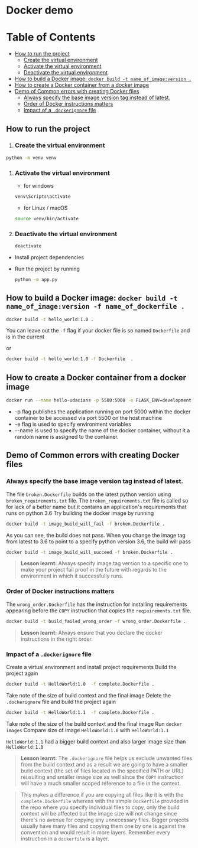 

# Docker demo

Table of Contents
=================
  - [How to run the project](#how-to-run-the-project)
    * [Create the virtual environment](#create-the-virtual-environment)
    * [Activate the virtual environment](#activate-the-virtual-environment)
    * [Deactivate the virtual environment](#deactivate-the-virtual-environment)
  - [How to build a Docker image: `docker build -t name_of_image:version .`](#how-to-build-a-docker-image-docker-build--t-name_of_imageversion-)
  - [How to create a Docker container from a docker image](#how-to-create-a-docker-container-from-a-docker-image)
  - [Demo of Common errors with creating Docker files](#demo-of-common-errors-with-creating-docker-files)
    - [Always specify the base image version tag instead of latest.](#always-specify-the-base-image-version-tag-instead-of-latest)
    - [Order of Docker instructions matters](#order-of-docker-instructions-matters)
    - [Impact of  a  `.dockerignore`  file](#impact-of--a--dockerignore--file)

## How to run the project

 1. ### Create the virtual environment

   ```bash
   python -m venv venv
   ```

1. ### Activate the virtual environment

   - for windows

   ```bash
   venv\Scripts\activate
   ```

   - for Linux / macOS

   ```bash
   source venv/bin/activate
   ```

2. ### Deactivate the virtual environment

   ```bash
   deactivate
   ```

- Install project dependencies

- Run the project by running
  ```bash
  python -m app.py
  ```

## How to build a Docker image: `docker build -t name_of_image:version -f name_of_dockerfile .`

```bash
docker build -t hello_world:1.0 .
```

You can leave out the `-f` flag if your docker file is so named `Dockerfile` and is in the current 

or 

```bash
docker build -t hello_world:1.0 -f Dockerfile  .
```

## How to create a Docker container from a docker image

```bash
docker run --name hello-udacians -p 5500:5000 -e FLASK_ENV=development -e FLASK_DEBUG=True hello_world:1.0
```

- -p flag publishes the application running on port 5000 within the docker container to be accessed via port 5500 on the host machine
- -e flag is used to specify environment variables
- --name is used to specify the name of the docker container, without it a random name is assigned to the container.



## Demo of Common errors with creating Docker files

### Always specify the base image version tag instead of latest.

 The file `broken.Dockerfile` builds on the latest python version using `broken_requirements.txt` file.
 The `broken_requirements.txt` file is called so for lack of a better name but it contains an application's requirements that runs on python 3.6
 Try building the docker image by running

 ```bash
 docker build -t image_build_will_fail -f broken.Dockerfile .
 ```
 As you can see, the build does not pass.
 When you change the image tag from latest to 3.6 to point to a specify python version 3.6, the build will pass
 ```bash
 docker build -t image_build_will_succeed -f broken.Dockerfile .
 ```
 > **Lesson learnt:** Always specify image tag version to a specific one to make your project fail proof in the future
 with regards to the environment in which it successfully runs.

### Order of Docker instructions matters

The `wrong_order.Dockerfile` has the instruction for installing requirements appearing before the `COPY` instruction that copies the `reqiuirements.txt` file.

```bash
docker build -t build_failed_wrong_order -f wrong_order.Dockerfile .
```

> **Lesson learnt:** Always ensure that you declare the docker instructions in the right order.

### Impact of  a  `.dockerignore`  file
Create a virtual environment and install project requirements
Build the project again
```bash 
docker build -t HelloWorld:1.0  -f complete.Dockerfile .
```
Take note of the size of  build context and the final image
Delete the `.dockerignore` file and build the project again

```bash 
docker build -t HelloWorld:1.1  -f complete.Dockerfile .
```
Take note of the size of the build context and the final image
Run `docker images`
Compare size of image `HelloWorld:1.0` with `HelloWorld:1.1`

`HelloWorld:1.1`  had  a bigger build context and also larger image size than `HelloWorld:1.0`

> **Lesson learnt:** The `.dockerignore` file helps us exclude unwanted files from the build context and as a result we are going to have a smaller build context (the set of files located in the specified PATH or URL)
reusulting and smaller image size as well since  the `COPY` instruction will have a much smaller scoped reference to a file in the context.

> This makes a difference if you are copying all files like it is with the `complete.Dockerfile` whereas with the simple `Dockerfile` provided in the repo where you specify individual files to copy, only the build context will be affected but the image size will not change since there's no avenue for copying any unnecessary files.
Bigger projects usually have many files and copying them one by one is against the convention and would result in more layers. Remember every instruction in a `dockerfile` is a layer.
